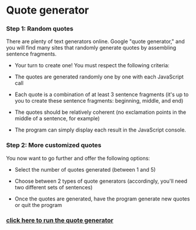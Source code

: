 # Quote generator

### Step 1: Random quotes
There are plenty of text generators online. Google "quote generator," and you will find many sites that randomly generate quotes by assembling sentence fragments.

- Your turn to create one! You must respect the following criteria:

- The quotes are generated randomly one by one with each JavaScript call

- Each quote is a combination of at least 3 sentence fragments (it's up to you to create these sentence fragments: beginning, middle, and end)

- The quotes should be relatively coherent (no exclamation points in the middle of a sentence, for example)

- The program can simply display each result in the JavaScript console.

### Step 2: More customized quotes
You now want to go further and offer the following options:

- Select the number of quotes generated (between 1 and 5)

- Choose between 2 types of quote generators (accordingly, you'll need two different sets of sentences)

- Once the quotes are generated, have the program generate new quotes or quit the program

### [click here to run the quote generator](https://christinematta.github.io/P5_create-a-quotation-generator/Quote_Generator/html/.)
